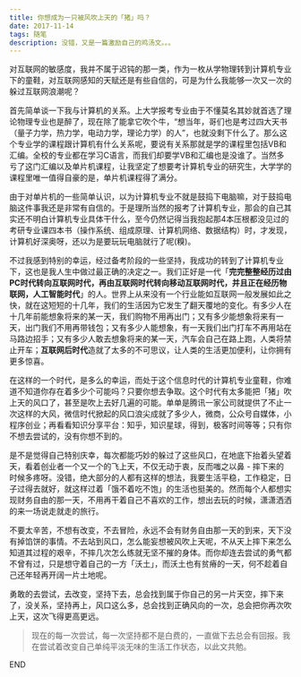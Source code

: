 ```yaml
---
title: 你想成为一只被风吹上天的「猪」吗？
date: 2017-11-14
tags: 随笔
description: 没错，又是一篇激励自己的鸡汤文。。。
---
```


对互联网的敏感度，我并不属于迟钝的那一类，作为一枚从学物理转到计算机专业下的童鞋，对互联网感知的天赋还是有些自信的，可是为什么我能够一次又一次的躲过互联网浪潮呢？

首先简单谈一下我与计算机的关系。上大学报考专业由于不懂莫名其妙就首选了理论物理专业也是醉了，现在除了能拿它吹个牛，“想当年，哥们也是考过四大天书（量子力学，热力学，电动力学，理论力学）的人”，也就没剩下什么了。那么这个专业学的课程跟计算机有什么关系呢，要说有关系那就是学的课程里包括VB和汇编。全校的专业都在学习C语言，而我们却要学VB和汇编也是没谁了。当然多亏了这门汇编以及单片机课程，让我坚定了想要考计算机专业的研究生，大学学的课程里唯一值得自豪的是，单片机课程得了满分。

由于对单片机的一些简单认识，以为计算机专业不就是鼓捣下电脑嘛，对于鼓捣电脑这件事我还是非常有自信的。于是理所当然的报考了计算机专业，那会的自己其实还不明白计算机专业具体干什么，至今仍然记得当我抱起那4本压根都没见过的考研专业课四本书（操作系统、组成原理、计算机网络、数据结构）时，才发现，计算机好深奥呀，还以为是要玩玩电脑就行了呢(糗)。

不过我感到特别的幸运，经过备考阶段的一些坚持，我成功的转到了计算机专业下，这也是我人生中做过最正确的决定之一。我们正好是一代「**完完整整经历过由PC时代转向互联网时代，再由互联网时代转向移动互联网时代，并且正在经历物联网，人工智能时代**」的人。世界上从来没有一个行业能如互联网一般发展如此之快，就在这短短的十几年，我们的生活因为它发生了翻天覆地的变化。有多少人在十几年前能想象将来的某一天，我们购物不用再出门；又有多少能想象将来有一天，出门我们不用再带钱包；又有多少人能想象，有一天我们出门打车不再用站在马路边招手；又有多少人敢去想象将来的某一天，汽车会自己在路上跑，人类将禁止开车；**互联网后时代**造就了太多的不可思议，让人类的生活更加便利，让你拥有更多惊喜。

在这样的一个时代，是多么的幸运，而处于这个信息时代的计算机专业童鞋，你难道不知道你存在着多少个可能吗？只要你想去争取。这个时代有太多能把「猪」吹上天的风口了，甚至是吹上去好几遍的可能。单单是腾讯一家公司就提供了不止一次这样的大风，微信时代掀起的风口浪尖成就了多少人，微商，公众号自媒体，小程序创业；再看看知识分享平台：知乎，知识星球，得到，极客时间等等；只有你不想去尝试的，没有你想不到的。

是不是觉得自己特别庆幸，每次都能巧妙的躲过了这些风口，在地底下抬着头望着天，看着创业者一个又一个的飞上天，不仅无动于衷，反而嗤之以鼻 - 摔下来的时候多疼呀。没错，绝大部分的人都有这样的想法，我要生活平稳，工作稳定，日子过得去就好，就这样过着「饿不着吃不饱」的生活也挺美的。然而每个人都想实现财务自由的那一天，不用再干着自己不喜欢的工作，想出去玩的时候，潇潇洒洒的来一场说走就走的旅行。

不要太辛苦，不想有改变，不去冒险，永远不会有财务自由那一天的到来，天下没有掉馅饼的事情。不去站到风口，怎么能妄想被风吹上天呢，不从天上摔下来怎么知道其过程的艰辛，不摔几次怎么练就无坚不摧的身体。而你却连去尝试的勇气都不曾有过，只是想守着自己的一方「沃土」，而沃土也有贫瘠的一天，何不趁着自己还年轻再开阔一片土地呢。

勇敢的去尝试，去改变，坚持下去，总会找到属于你自己的另一片天空，摔下来了，没关系，坚持再上，风口这么多，总会找到正确风向的一次，总会把你再次吹上天，这次飞得更高更远。

> 现在的每一次尝试，每一次坚持都不是白费的，一直做下去总会有回报。我在尝试着改变自己单纯平淡无味的生活工作状态，以此文共勉。

END
